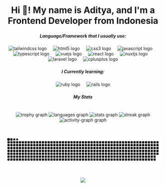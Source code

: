 <h1 align="center">Hi 👋! My name is Aditya, and I'm a Frontend Developer from Indonesia</h1>

###

<h5 align="center">Language/Framework that I usually use:</h5>

###

<div align="center">
  <img src="https://cdn.jsdelivr.net/gh/devicons/devicon/icons/tailwindcss/tailwindcss-original-wordmark.svg" height="30" alt="tailwindcss logo"  />
  <img width="12" />
  <img src="https://cdn.jsdelivr.net/gh/devicons/devicon/icons/html5/html5-original.svg" height="30" alt="html5 logo"  />
  <img width="12" />
  <img src="https://cdn.jsdelivr.net/gh/devicons/devicon/icons/css3/css3-original.svg" height="30" alt="css3 logo"  />
  <img width="12" />
  <img src="https://cdn.jsdelivr.net/gh/devicons/devicon/icons/javascript/javascript-original.svg" height="30" alt="javascript logo"  />
  <img width="12" />
  <img src="https://cdn.jsdelivr.net/gh/devicons/devicon/icons/typescript/typescript-original.svg" height="30" alt="typescript logo"  />
  <img width="12" />
  <img src="https://cdn.jsdelivr.net/gh/devicons/devicon/icons/vuejs/vuejs-original.svg" height="30" alt="vuejs logo"  />
  <img width="12" />
  <img src="https://cdn.jsdelivr.net/gh/devicons/devicon/icons/react/react-original.svg" height="30" alt="react logo"  />
  <img width="12" />
  <img src="https://cdn.jsdelivr.net/gh/devicons/devicon/icons/nuxtjs/nuxtjs-original.svg" height="30" alt="nuxtjs logo"  />
  <img width="12" />
  <img src="https://cdn.jsdelivr.net/gh/devicons/devicon/icons/laravel/laravel-original.svg" height="30" alt="laravel logo"  />
  <img width="12" />
  <img src="https://cdn.jsdelivr.net/gh/devicons/devicon/icons/cplusplus/cplusplus-original.svg" height="30" alt="cplusplus logo"  />
</div>

###

<h5 align="center">I Currently learning:</h5>

###

<div align="center">
  <img src="https://cdn.jsdelivr.net/gh/devicons/devicon/icons/ruby/ruby-original.svg" height="30" alt="ruby logo"  />
  <img width="12" />
  <img src="https://cdn.jsdelivr.net/gh/devicons/devicon/icons/rails/rails-original-wordmark.svg" height="30" alt="rails logo"  />
</div>

###

<h5 align="center">My Stats</h5>

###

<br clear="both">

<div align="center">
  <img src="https://github-profile-trophy.vercel.app?username=adityakurnias&theme=juicyfresh&margin-w=4&margin-h=20&row=2&column=4&no-frame=false&no-bg=true" height="150" alt="trophy graph"  />
  <img src="https://github-readme-stats.vercel.app/api/top-langs?username=adityakurnias&locale=en&hide_title=false&layout=compact&card_width=320&langs_count=5&theme=dark&hide_border=false" height="150" alt="languages graph"  />
  <img src="https://github-readme-stats.vercel.app/api?username=adityakurnias&hide_title=false&hide_rank=false&show_icons=true&include_all_commits=true&count_private=true&disable_animations=false&theme=dark&locale=en&hide_border=false" height="150" alt="stats graph"  />
  <img src="https://streak-stats.demolab.com?user=adityakurnias&locale=en&mode=daily&theme=dark&hide_border=false&border_radius=5" height="150" alt="streak graph"  />
  <img src="https://github-readme-activity-graph.vercel.app/graph?username=adityakurnias&theme=tokyo-night&radius=16&hide_title=true&area=false" height="200" alt="activity-graph graph"  />
</div>

###

<br clear="both">
<div align="center">
  
</div>
<img src="https://raw.githubusercontent.com/adityakurnias/adityakurnias/main/snake.svg" alt="Snake animation" />

###

<div align="center">
  <img src="https://profile-counter.glitch.me/adityakurnias/count.svg?"  />
</div>

###
